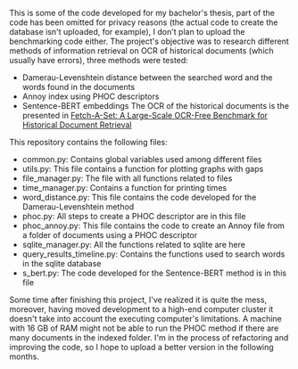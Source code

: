 This is some of the code developed for my bachelor's thesis, part of the code has been omitted for privacy reasons (the actual code to create the database isn't uploaded, for example), I don't plan to upload the benchmarking code either.
The project's objective was to research different methods of information retrieval on OCR of historical documents (which usually have errors), three methods were tested:
  - Damerau-Levenshtein distance between the searched word and the words found in the documents
  - Annoy index using PHOC descriptors
  - Sentence-BERT embeddings
The OCR of the historical documents is the presented in [Fetch-A-Set: A Large-Scale OCR-Free Benchmark for Historical Document Retrieval](https://arxiv.org/abs/2406.07315)

This repository contains the following files:
  - common.py: Contains global variables used among different files
  - utils.py: This file contains a function for plotting graphs with gaps
  - file_manager.py: The file with all functions related to files
  - time_manager.py: Contains a function for printing times
  - word_distance.py: This file contains the code developed for the Damerau-Levenshtein method
  - phoc.py: All steps to create a PHOC descriptor are in this file
  - phoc_annoy.py: This file contains the code to create an Annoy file from a folder of documents using a PHOC descriptor
  - sqlite_manager.py: All the functions related to sqlite are here
  - query_results_timeline.py: Contains the functions used to search words in the sqlite database
  - s_bert.py: The code developed for the Sentence-BERT method is in this file

Some time after finishing this project, I've realized it is quite the mess, moreover, having moved development to a high-end computer cluster it doesn't take into account the executing computer's limitations. A machine with 16 GB of RAM might not be able to run the PHOC method if there are many documents in the indexed folder.
I'm in the process of refactoring and improving the code, so I hope to upload a better version in the following months.